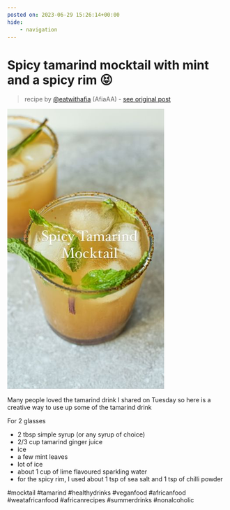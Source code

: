 ```yaml
---
posted on: 2023-06-29 15:26:14+00:00
hide:
    - navigation
---
```


# Spicy tamarind mocktail with mint and a spicy rim 😝 

> recipe by [@eatwithafia](https://www.instagram.com/eatwithafia/) 
(AfiaAA) - [see original post](https://instagram.com/p/CuFEeTkNfN1)

![](../img/eatwithafia_29-06-2023_1506.png)

  
Many people loved the tamarind drink I shared on Tuesday so here is a creative way to use up some of the tamarind drink  
  
For 2 glasses   
- 2 tbsp simple syrup (or any syrup of choice)   
- 2/3 cup tamarind ginger juice   
- ice   
- a few mint leaves   
- lot of ice  
- about 1 cup of lime flavoured sparkling water   
- for the spicy rim, I used about 1 tsp of sea salt and 1 tsp of chilli powder   
  
\#mocktail \#tamarind \#healthydrinks \#veganfood \#africanfood \#weatafricanfood \#africanrecipes \#summerdrinks \#nonalcoholic   